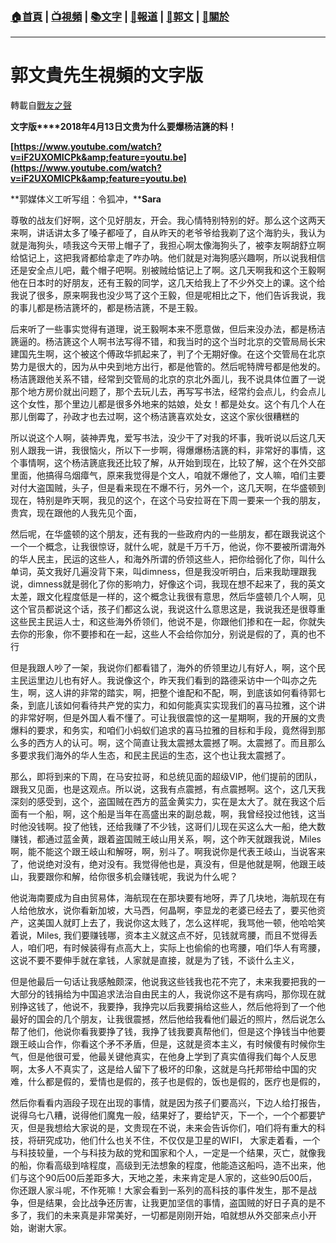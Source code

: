 ###  [:house:首頁](https://github.com/ourhimalayas/home) | [:tv:視頻](https://github.com/ourhimalayas/videos) | [:books:文字](https://github.com/ourhimalayas/txt) | [:newspaper:報道](https://github.com/ourhimalayas/news) | [:eagle:郭文](https://github.com/ourhimalayas/guomedia) | [:pray:關於](https://github.com/ourhimalayas/home/tree/master/about)
---
# 郭文貴先生視頻的文字版
轉載自[戰友之聲](http://littleantvoice.blogspot.com)

**文字版****2018年4月13日文贵为什么要爆杨洁篪的料！**



**[https://www.youtube.com/watch?v=iF2UXOMICPk&amp;feature=youtu.be](https://www.youtube.com/watch?v=iF2UXOMICPk&amp;feature=youtu.be)&nbsp;**



**郭媒体义工听写组：令狐冲，****Sara**



尊敬的战友们好啊，这个见好朋友，开会。我心情特别特别的好。那么这个这两天来啊，讲话讲太多了嗓子都哑了，自从昨天的老爷爷给我剃了这个海豹头，我认为就是海狗头，啧我这今天带上帽子了，我担心啊太像海狗头了，被李友啊胡舒立啊给惦记上，这把我肾都给拿走了咋办呐。他们就是对海狗感兴趣啊，所以说我相信还是安全点儿吧，戴个帽子吧啊。别被贼给惦记上了啊。这几天啊我和这个王毅啊他在日本时的好朋友，还有王毅的同学，这几天给我上了不少外交上的课。这个给我说了很多，原来啊我也没少骂了这个王毅，但是呢相比之下，他们告诉我说，我的事儿都是杨洁篪坏的，都是杨洁篪，不是王毅。



后来听了一些事实觉得有道理，说王毅啊本来不愿意做，但后来没办法，都是杨洁篪逼的。杨洁篪这个人啊书法写得不错，和我当时的这个当时北京的交管局局长宋建国先生啊，这个被这个傅政华抓起来了，判了个无期好像。在这个交管局在北京势力是很大的，因为从中央到地方出行，都是他管的。然后呢特牌号都是他发的。杨洁篪跟他关系不错，经常到交管局的北京的京北外面儿，我不说具体位置了一说那个地方房价就出问题了，那个去玩儿去，再写写书法，经常约会点儿，约会点儿这个女性，那个里边儿都是很多外地来的姑娘，处女！都是处女。这个有几个人在那儿倒霉了，孙政才也去过啊，这个杨洁篪喜欢处女，这这个家伙很糟糕的



所以说这个人啊，装神弄鬼，爱写书法，没少干了对我的坏事，我听说以后这几天别人跟我一讲，我很恼火，所以下一步啊，得爆爆杨洁篪的料，非常好的事情，这个事情啊，这个杨洁篪底我还比较了解，从开始到现在，比较了解，这个在外交部里面，他搞得乌烟瘴气，原来我觉得是个文人，咱就不爆他了，文人嘛，咱们主要对付大盗国贼，头子，但是看来现在不爆不行，另外一个，这几天啊，在华盛顿到现在，特别是昨天啊，我见的这个，在这个马安拉哥在下周一要来一个我的朋友，贵宾，现在跟他的人我先见个面，



然后呢，在华盛顿的这个朋友，还有我的一些政府内的一些朋友，都在跟我说这个一个一个概念，让我很惊讶，就什么呢，就是千万千万，他说，你不要被所谓海外的华人民主，民运的这些人，和海外所谓的侨领这些人，把你给弱化了你，叫什么单词，英文我好几遍没背下来，叫dimness，但是我没听明白，后来我助理跟我说，dimness就是弱化了你的影响力，好像这个词，我现在想不起来了，我的英文太差，跟文化程度低是一样的，这个概念让我很有意思，然后华盛顿几个人啊，见这个官员都说这个话，孩子们都这么说，我说这什么意思这是，我说我还是很尊重这些民主民运人士，和这些海外侨领们，他说不是，你跟他们掺和在一起，你就失去你的形象，你不要掺和在一起，这些人不会给你加分，别说是假的了，真的也不行



但是我跟人吵了一架，我说你们都看错了，海外的侨领里边儿有好人，啊，这个民主民运里边儿也有好人。我说像这个，昨天我们看到的路德采访中一个叫亦之先生，啊，这人讲的非常的踏实，啊，把整个谁配和不配，啊，到底该如何看待郭七条，到底儿该如何看待共产党的实力，和如何能真实实现我们的喜马拉雅，这个讲的非常好啊，但是外国人看不懂了。可让我很震惊的这一星期啊，我的开展的文贵爆料的要求，和务实，和咱们小蚂蚁们追求的喜马拉雅的目标和手段，竟然得到那么多的西方人的认可。啊，这个简直让我太震撼太震撼了啊。太震撼了。而且那么多要求我们海外的华人生态，和民主民运的生态，这个也让我太震撼了。



那么，即将到来的下周，在马安拉哥，和总统见面的超级VIP，他们提前的团队，跟我又见面，也是这观点。所以说，这我有点震撼，有点震撼啊。这个，这几天我深刻的感受到，这个，盗国贼在西方的蓝金黄实力，实在是太大了。就在我这个后面有一个船，啊，这个船是当年在高盛出来的副总裁，啊，我曾经投过他钱，这当时他没钱啊。投了他钱，还给我赚了不少钱，这哥们儿现在买这么大一船，绝大数赚钱，都通过蓝金黄，跟着盗国贼王岐山用关系，啊，这个昨天就跟我说，Miles啊，能不能这个跟王岐山和解呀，啊，别斗了。啊我说你是代表王岐山，当说客来了，他说绝对没有，绝对没有。我觉得他也是，真没有，但是他就是啊，他跟王岐山，我要跟你和解，给你很多机会赚钱呢，我说为什么呢？



他说海南要成为自由贸易体，海航现在在那块要有地呀，弄了几块地，海航现在有人给他放水，说你看新加坡，大马西，何晶啊，李显龙的老婆已经去了，要买他资产，这美国人就盯上去了，我说你这太贱了，怎么这样呢，我骂他一顿，他哈哈笑着说，Miles,&nbsp;我们要赚钱哪，资本主义就这点不好，见钱就弯腰，而且不觉得丢人，咱们吧，有时候装得有点高大上，实际上也偷偷的也弯腰，咱们华人有弯腰，这说不要不要伸手就在拿钱，人家就是直接，就是为了钱，不谈什么主义，



但是他最后一句话让我感触颇深，他说我这些钱我也花不完了，未来我要把我的一大部分的钱捐给为中国追求法治自由民主的人，我说你这不是有病吗，那你现在就别挣这钱了，他说不，我要挣，我挣完以后我要捐给这些人，然后他将到了一个他最好的国会的几个朋友，让我很震撼，然后他给我看他们最近的照片，然后说怎么帮了他们，他说你看我要挣了钱，我挣了钱我要真帮他们，但是这个挣钱当中他要跟王岐山合作，你看这个矛不矛盾，但是，这就是资本主义，有时候傻有时候你生气，但是他很可爱，他最关键他真实，在他身上学到了真实值得我们每个人反思啊，太多人不真实了，这是给人留下了极坏的印象，这就是乌托邦带给中国的灾难，什么都是假的，爱情也是假的，孩子也是假的，饭也是假的，医疗也是假的，



然后你看看内涵段子现在出现的事情，就是因为孩子们要高兴，下边人给打报告，说得乌七八糟，说得他们魔鬼一般，结果好了，要给铲灭，下一个，一个个都要铲灭，但是我想给大家说的是，文贵现在不说，未来会告诉你们，咱们将有重大的科技，将研究成功，他们什么也关不住，不仅仅是卫星的WIFI， 大家走着看，一个与科技较量，一个与科技为敌的党和国家和个人，一定是一个结果，灭亡，就像我的船，你看高级到啥程度，高级到无法想象的程度，他能造这船吗，造不出来，他们与这个90后00后差距多大，天地之差，未来肯定是人家的，这些90后00后，你还跟人家斗呢，不作死嘛！大家会看到一系列的高科技的事件发生，那不是战争，但是结果，会比战争还厉害，让我更加坚信的事情，盗国贼的好日子真的是不多了，我们的未来真是非常美好，一切都是刚刚开始，咱就想从外交部来点小开始，谢谢大家。